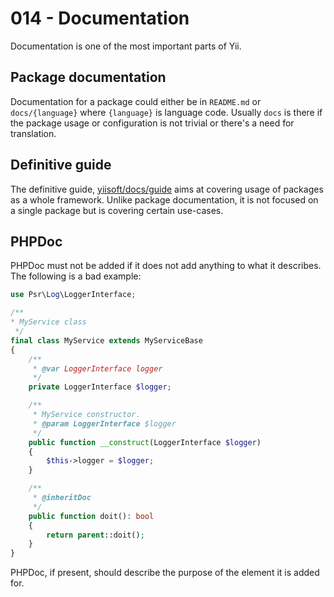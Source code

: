 # 014 - Documentation

Documentation is one of the most important parts of Yii.

## Package documentation

Documentation for a package could either be in `README.md` or `docs/{language}` where `{language}` is language code.
Usually `docs` is there if the package usage or configuration is not trivial or there's a need for translation.

## Definitive guide

The definitive guide, [yiisoft/docs/guide](https://github.com/yiisoft/docs/tree/master/guide/en)
aims at covering usage of packages as a whole framework. Unlike package documentation, it is not
focused on a single package but is covering certain use-cases.

## PHPDoc

PHPDoc must not be added if it does not add anything to what it describes. The following is a bad example:

```php
use Psr\Log\LoggerInterface;

/**
* MyService class
 */
final class MyService extends MyServiceBase
{
    /**
     * @var LoggerInterface logger 
     */
    private LoggerInterface $logger;

    /**
     * MyService constructor.
     * @param LoggerInterface $logger
     */
    public function __construct(LoggerInterface $logger)
    {
        $this->logger = $logger;
    }

    /**
     * @inheritDoc
     */
    public function doit(): bool
    {
        return parent::doit();    
    }
}
``` 

PHPDoc, if present, should describe the purpose of the element it is added for.
